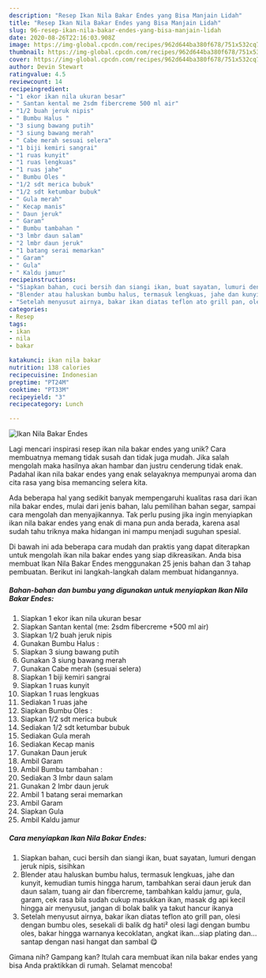 ```yaml
---
description: "Resep Ikan Nila Bakar Endes yang Bisa Manjain Lidah"
title: "Resep Ikan Nila Bakar Endes yang Bisa Manjain Lidah"
slug: 96-resep-ikan-nila-bakar-endes-yang-bisa-manjain-lidah
date: 2020-08-26T22:16:03.908Z
image: https://img-global.cpcdn.com/recipes/962d644ba380f678/751x532cq70/ikan-nila-bakar-endes-foto-resep-utama.jpg
thumbnail: https://img-global.cpcdn.com/recipes/962d644ba380f678/751x532cq70/ikan-nila-bakar-endes-foto-resep-utama.jpg
cover: https://img-global.cpcdn.com/recipes/962d644ba380f678/751x532cq70/ikan-nila-bakar-endes-foto-resep-utama.jpg
author: Devin Stewart
ratingvalue: 4.5
reviewcount: 14
recipeingredient:
- "1 ekor ikan nila ukuran besar"
- " Santan kental me 2sdm fibercreme 500 ml air"
- "1/2 buah jeruk nipis"
- " Bumbu Halus "
- "3 siung bawang putih"
- "3 siung bawang merah"
- " Cabe merah sesuai selera"
- "1 biji kemiri sangrai"
- "1 ruas kunyit"
- "1 ruas lengkuas"
- "1 ruas jahe"
- " Bumbu Oles "
- "1/2 sdt merica bubuk"
- "1/2 sdt ketumbar bubuk"
- " Gula merah"
- " Kecap manis"
- " Daun jeruk"
- " Garam"
- " Bumbu tambahan "
- "3 lmbr daun salam"
- "2 lmbr daun jeruk"
- "1 batang serai memarkan"
- " Garam"
- " Gula"
- " Kaldu jamur"
recipeinstructions:
- "Siapkan bahan, cuci bersih dan siangi ikan, buat sayatan, lumuri dengan jeruk nipis, sisihkan"
- "Blender atau haluskan bumbu halus, termasuk lengkuas, jahe dan kunyit, kemudian tumis hingga harum, tambahkan serai daun jeruk dan daun salam, tuang air dan fibercreme, tambahkan kaldu jamur, gula, garam, cek rasa bila sudah cukup masukkan ikan, masak dg api kecil hingga air menyusut, jangan di bolak balik ya takut hancur ikanya"
- "Setelah menyusut airnya, bakar ikan diatas teflon ato grill pan, olesi dengan bumbu oles, sesekali di balik dg hati² olesi lagi dengan bumbu oles, bakar hingga warnanya kecoklatan, angkat ikan...siap plating dan... santap dengan nasi hangat dan sambal 😋"
categories:
- Resep
tags:
- ikan
- nila
- bakar

katakunci: ikan nila bakar 
nutrition: 138 calories
recipecuisine: Indonesian
preptime: "PT24M"
cooktime: "PT33M"
recipeyield: "3"
recipecategory: Lunch

---
```



![Ikan Nila Bakar Endes](https://img-global.cpcdn.com/recipes/962d644ba380f678/751x532cq70/ikan-nila-bakar-endes-foto-resep-utama.jpg)

Lagi mencari inspirasi resep ikan nila bakar endes yang unik? Cara membuatnya memang tidak susah dan tidak juga mudah. Jika salah mengolah maka hasilnya akan hambar dan justru cenderung tidak enak. Padahal ikan nila bakar endes yang enak selayaknya mempunyai aroma dan cita rasa yang bisa memancing selera kita.

Ada beberapa hal yang sedikit banyak mempengaruhi kualitas rasa dari ikan nila bakar endes, mulai dari jenis bahan, lalu pemilihan bahan segar, sampai cara mengolah dan menyajikannya. Tak perlu pusing jika ingin menyiapkan ikan nila bakar endes yang enak di mana pun anda berada, karena asal sudah tahu triknya maka hidangan ini mampu menjadi suguhan spesial.




Di bawah ini ada beberapa cara mudah dan praktis yang dapat diterapkan untuk mengolah ikan nila bakar endes yang siap dikreasikan. Anda bisa membuat Ikan Nila Bakar Endes menggunakan 25 jenis bahan dan 3 tahap pembuatan. Berikut ini langkah-langkah dalam membuat hidangannya.

<!--inarticleads1-->

##### Bahan-bahan dan bumbu yang digunakan untuk menyiapkan Ikan Nila Bakar Endes:

1. Siapkan 1 ekor ikan nila ukuran besar
1. Siapkan  Santan kental (me: 2sdm fibercreme +500 ml air)
1. Siapkan 1/2 buah jeruk nipis
1. Gunakan  Bumbu Halus :
1. Siapkan 3 siung bawang putih
1. Gunakan 3 siung bawang merah
1. Gunakan  Cabe merah (sesuai selera)
1. Siapkan 1 biji kemiri sangrai
1. Siapkan 1 ruas kunyit
1. Siapkan 1 ruas lengkuas
1. Sediakan 1 ruas jahe
1. Siapkan  Bumbu Oles :
1. Siapkan 1/2 sdt merica bubuk
1. Sediakan 1/2 sdt ketumbar bubuk
1. Sediakan  Gula merah
1. Sediakan  Kecap manis
1. Gunakan  Daun jeruk
1. Ambil  Garam
1. Ambil  Bumbu tambahan :
1. Sediakan 3 lmbr daun salam
1. Gunakan 2 lmbr daun jeruk
1. Ambil 1 batang serai memarkan
1. Ambil  Garam
1. Siapkan  Gula
1. Ambil  Kaldu jamur




<!--inarticleads2-->

##### Cara menyiapkan Ikan Nila Bakar Endes:

1. Siapkan bahan, cuci bersih dan siangi ikan, buat sayatan, lumuri dengan jeruk nipis, sisihkan
1. Blender atau haluskan bumbu halus, termasuk lengkuas, jahe dan kunyit, kemudian tumis hingga harum, tambahkan serai daun jeruk dan daun salam, tuang air dan fibercreme, tambahkan kaldu jamur, gula, garam, cek rasa bila sudah cukup masukkan ikan, masak dg api kecil hingga air menyusut, jangan di bolak balik ya takut hancur ikanya
1. Setelah menyusut airnya, bakar ikan diatas teflon ato grill pan, olesi dengan bumbu oles, sesekali di balik dg hati² olesi lagi dengan bumbu oles, bakar hingga warnanya kecoklatan, angkat ikan...siap plating dan... santap dengan nasi hangat dan sambal 😋




Gimana nih? Gampang kan? Itulah cara membuat ikan nila bakar endes yang bisa Anda praktikkan di rumah. Selamat mencoba!
